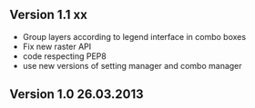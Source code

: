 

## Version 1.1 xx

* Group layers according to legend interface in combo boxes
* Fix new raster API
* code respecting PEP8
* use new versions of setting manager and combo manager

## Version 1.0 26.03.2013
